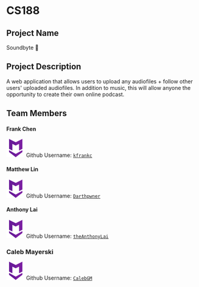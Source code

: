 # CS188

## Project Name
Soundbyte :musical_note:

## Project Description
A web application that allows users to upload any audiofiles + follow other users' uploaded audiofiles. In addition to music, this will allow anyone the opportunity to create their own online podcast.

## Team Members

#### Frank Chen
![alt text](https://github.com/adam-p/markdown-here/raw/master/src/common/images/icon48.png "Frank Chen")
Github Username: [`kfrankc`](https://github.com/kfrankc)

#### Matthew Lin
![alt text](https://github.com/adam-p/markdown-here/raw/master/src/common/images/icon48.png "Matthew Lin")
Github Username: [`Darthpwner`](https://github.com/Darthpwner)

#### Anthony Lai
![alt text](https://github.com/adam-p/markdown-here/raw/master/src/common/images/icon48.png "Anthony Lai")
Github Username: [`theAnthonyLai`](https://github.com/theAnthonyLai)

### Caleb Mayerski
![alt text](https://github.com/adam-p/markdown-here/raw/master/src/common/images/icon48.png "Caleb Mayerski")
Github Username: [`CalebGM`](https://github.com/CalebGM)